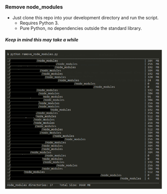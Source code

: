 ### Remove node_modules

- Just clone this repo into your development directory and run the script.
  - Requires Python 3.
  - Pure Python, no dependencies outside the standard library.

##### Keep in mind this may take a while

![alt text](./screenshot.png)
